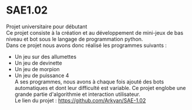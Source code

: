 # SAE1.02
Projet universitaire pour débutant  
Ce projet consiste à la création et au développement de mini-jeux de bas niveau et bot sous le langage de programmation python.  
Dans ce projet nous avons donc réalisé les programmes suivants :
- Un jeu sur des allumettes
- Un jeu de devinette
- Un jeu de morpion
- Un jeu de puissance 4  
A ses programmes, nous avons à chaque fois ajouté des bots automatiques et dont leur difficulté est variable.
Ce projet englobe une grande partie d'algorithmie et interaction utilisateur.  
Le lien du projet : https://github.com/Arkyan/SAE-1.02
